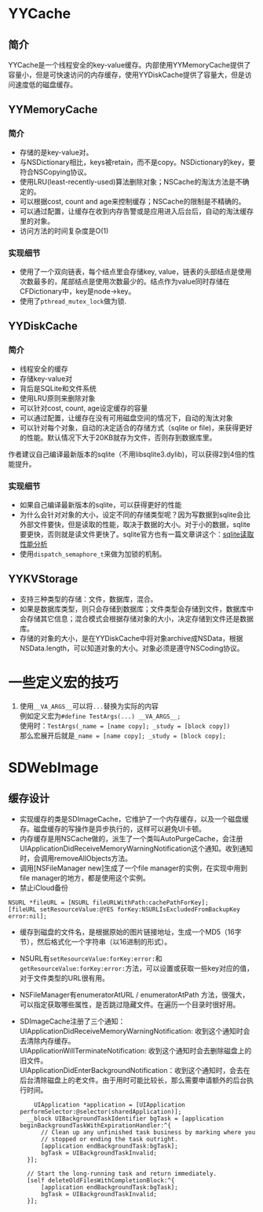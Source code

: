 # YYCache
## 简介
YYCache是一个线程安全的key-value缓存。内部使用YYMemoryCache提供了容量小，但是可快速访问的内存缓存，使用YYDiskCache提供了容量大，但是访问速度低的磁盘缓存。

## YYMemoryCache
### 简介
* 存储的是key-value对。
* 与NSDictionary相比，keys被retain，而不是copy。NSDictionary的key，要符合NSCopying协议。
* 使用LRU(least-recently-used)算法删除对象；NSCache的淘汰方法是不确定的。
* 可以根据cost, count and age来控制缓存；NSCache的限制是不精确的。
* 可以通过配置，让缓存在收到内存告警或是应用进入后台后，自动的淘汰缓存里的对象。
* 访问方法的时间复杂度是O(1)

### 实现细节
* 使用了一个双向链表，每个结点里会存储key, value，链表的头部结点是使用次数最多的，尾部结点是使用次数最少的。结点作为value同时存储在CFDictionary中，key是node->key。
* 使用了`pthread_mutex_lock`做为锁.

## YYDiskCache
### 简介
* 线程安全的缓存
* 存储key-value对
* 背后是SQLite和文件系统
* 使用LRU原则来删除对象
* 可以针对cost, count, age设定缓存的容量
* 可以通过配置，让缓存在没有可用磁盘空间的情况下，自动的淘汰对象
* 可以针对每个对象，自动的决定适合的存储方式（sqlite or file)，来获得更好的性能。默认情况下大于20KB就存为文件，否则存到数据库里。

作者建议自己编译最新版本的sqlite（不用libsqlite3.dylib)，可以获得2到4倍的性能提升。

### 实现细节
* 如果自己编译最新版本的sqlite，可以获得更好的性能
* 为什么会针对对象的大小，设定不同的存储类型呢？因为写数据到sqlite会比外部文件要快，但是读取的性能，取决于数据的大小。对于小的数据，sqlite要更快，否则就是读文件更快了。sqlite官方也有一篇文章讲这个：[sqlite读取性能分析](http://www.sqlite.org/intern-v-extern-blob.html)
* 使用`dispatch_semaphore_t`来做为加锁的机制。

## YYKVStorage
* 支持三种类型的存储：文件，数据库，混合。
* 如果是数据库类型，则只会存储到数据库；文件类型会存储到文件，数据库中会存储其它信息；混合模式会根据存储对象的大小，决定存储到文件还是数据库。
* 存储的对象的大小，是在YYDiskCache中将对象archive成NSData，根据NSData.length，可以知道对象的大小。对象必须是遵守NSCoding协议。

# 一些定义宏的技巧
1. 使用`__VA_ARGS__`可以将`...`替换为实际的内容  
   例如定义宏为`#define TestArgs(...) __VA_ARGS__;`    
   使用时：`TestArgs(_name = [name copy]; _study = [block copy])`  
   那么宏展开后就是`_name = [name copy]; _study = [block copy];`  

# SDWebImage
## 缓存设计
* 实现缓存的类是SDImageCache，它维护了一个内存缓存，以及一个磁盘缓存。磁盘缓存的写操作是异步执行的，这样可以避免UI卡顿。
* 内存缓存是用NSCache做的，派生了一个类叫AutoPurgeCache，会注册UIApplicationDidReceiveMemoryWarningNotification这个通知。收到通知时，会调用removeAllObjects方法。
* 调用[NSFileManager new]生成了一个file manager的实例，在实现中用到file manager的地方，都是使用这个实例。
* 禁止iCloud备份

```
NSURL *fileURL = [NSURL fileURLWithPath:cachePathForKey];   
[fileURL setResourceValue:@YES forKey:NSURLIsExcludedFromBackupKey error:nil];
```

* 缓存到磁盘的文件名，是根据原始的图片链接地址，生成一个MD5（16字节），然后格式化一个字符串（以16进制的形式）。
* NSURL有`setResourceValue:forKey:error:`和`getResourceValue:forKey:error:`方法，可以设置或获取一些key对应的值，对于文件类型的URL很有用。
* NSFileManager有enumeratorAtURL / enumeratorAtPath 方法，很强大，可以指定获取哪些属性，是否跳过隐藏文件。在遍历一个目录时很好用。
* SDImageCache注册了三个通知：  
  UIApplicationDidReceiveMemoryWarningNotification: 收到这个通知时会去清除内存缓存。  
  UIApplicationWillTerminateNotification: 收到这个通知时会去删除磁盘上的旧文件。  
  UIApplicationDidEnterBackgroundNotification：收到这个通知时，会去在后台清除磁盘上的老文件。由于用时可能比较长，那么需要申请额外的后台执行时间。  
  
  ```
      UIApplication *application = [UIApplication performSelector:@selector(sharedApplication)];
    __block UIBackgroundTaskIdentifier bgTask = [application beginBackgroundTaskWithExpirationHandler:^{
        // Clean up any unfinished task business by marking where you
        // stopped or ending the task outright.
        [application endBackgroundTask:bgTask];
        bgTask = UIBackgroundTaskInvalid;
    }];

    // Start the long-running task and return immediately.
    [self deleteOldFilesWithCompletionBlock:^{
        [application endBackgroundTask:bgTask];
        bgTask = UIBackgroundTaskInvalid;
    }];
  ```
